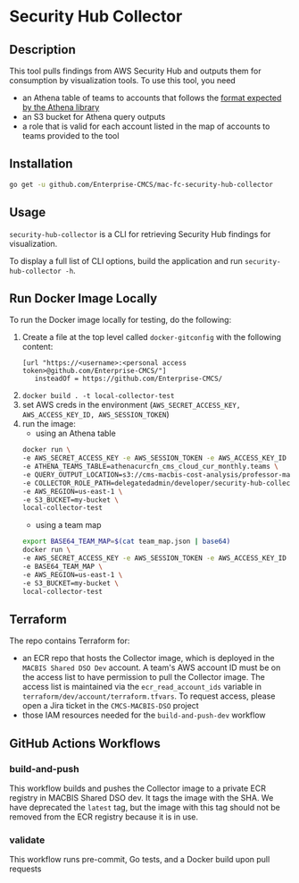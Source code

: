 # Security Hub Collector

## Description

This tool pulls findings from AWS Security Hub and outputs them for consumption by visualization tools. To use this tool, you need
- an Athena table of teams to accounts that follows the [format expected by the Athena library](https://github.com/Enterprise-CMCS/mac-fc-macbis-cost-analysis/blob/250739e71c9617344a584aab82d5785334c37bba/pkg/athenalib)
- an S3 bucket for Athena query outputs
- a role that is valid for each account listed in the map of accounts to teams provided to the tool

## Installation

```sh
go get -u github.com/Enterprise-CMCS/mac-fc-security-hub-collector
```

## Usage

`security-hub-collector` is a CLI for retrieving Security Hub findings for visualization.

To display a full list of CLI options, build the application and run `security-hub-collector -h`.

## Run Docker Image Locally

To run the Docker image locally for testing, do the following:

1. Create a file at the top level called `docker-gitconfig` with the following content:
   ```
   [url "https://<username>:<personal access token>@github.com/Enterprise-CMCS/"]
	  insteadOf = https://github.com/Enterprise-CMCS/
   ```
2. `docker build . -t local-collector-test`
3. set AWS creds in the environment (`AWS_SECRET_ACCESS_KEY, AWS_ACCESS_KEY_ID, AWS_SESSION_TOKEN`)
4. run the image:
   - using an Athena table
   ```bash
   docker run \
   -e AWS_SECRET_ACCESS_KEY -e AWS_SESSION_TOKEN -e AWS_ACCESS_KEY_ID \
   -e ATHENA_TEAMS_TABLE=athenacurcfn_cms_cloud_cur_monthly.teams \
   -e QUERY_OUTPUT_LOCATION=s3://cms-macbis-cost-analysis/professor-mac/teams-query/ \
   -e COLLECTOR_ROLE_PATH=delegatedadmin/developer/security-hub-collector \
   -e AWS_REGION=us-east-1 \
   -e S3_BUCKET=my-bucket \
   local-collector-test
   ```
   - using a team map
   ```bash
   export BASE64_TEAM_MAP=$(cat team_map.json | base64)
   docker run \
   -e AWS_SECRET_ACCESS_KEY -e AWS_SESSION_TOKEN -e AWS_ACCESS_KEY_ID \
   -e BASE64_TEAM_MAP \
   -e AWS_REGION=us-east-1 \
   -e S3_BUCKET=my-bucket \
   local-collector-test
   ```

## Terraform

The repo contains Terraform for:

- an ECR repo that hosts the Collector image, which is deployed in the `MACBIS Shared DSO Dev` account. A team's AWS account ID must be on the access list to have permission to pull the Collector image. The access list is maintained via the `ecr_read_account_ids` variable in `terraform/dev/account/terraform.tfvars`. To request access, please open a Jira ticket in the `CMCS-MACBIS-DSO` project
- those IAM resources needed for the `build-and-push-dev` workflow

## GitHub Actions Workflows

### build-and-push

This workflow builds and pushes the Collector image to a private ECR registry in MACBIS Shared DSO dev. It tags the image with the SHA. We have deprecated the `latest` tag, but the image with this tag should not be removed from the ECR registry because it is in use.

### validate

This workflow runs pre-commit, Go tests, and a Docker build upon pull requests


